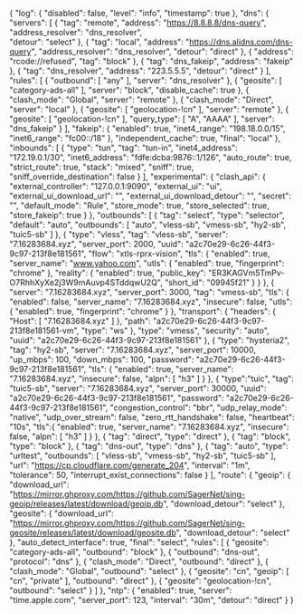 {
  "log": {
    "disabled": false,
    "level": "info",
    "timestamp": true
  },
    "dns": {
        "servers": [
            {
                "tag": "remote",
                "address": "https://8.8.8.8/dns-query",
                "address_resolver": "dns_resolver",               
                "detour": "select"
            },
            {
                "tag": "local",
                "address": "https://dns.alidns.com/dns-query",
                "address_resolver": "dns_resolver",
                "detour": "direct"
            },
            {
                "address": "rcode://refused",
                "tag": "block"
            },
            {
                "tag": "dns_fakeip",
                "address": "fakeip"
            },
            {
                "tag": "dns_resolver",
                "address": "223.5.5.5",
                "detour": "direct"
            }
        ],
        "rules": [
            {
                "outbound": [
                    "any"
                ],
                "server": "dns_resolver"
            },
            {
                "geosite": [
                    "category-ads-all"
                ],
                "server": "block",
                "disable_cache": true
            },
            {
                "clash_mode": "Global",
                "server": "remote"
            },
            {
                "clash_mode": "Direct",
                "server": "local"
            },
            {
                "geosite": [
                    "geolocation-!cn"
                ],
                "server": "remote"
            },
             {
                "geosite": [
                    "geolocation-!cn"
                ],
                "query_type": [
                    "A",
                    "AAAA"
                ],
                "server": "dns_fakeip"
            }
          ],
           "fakeip": {
           "enabled": true,
           "inet4_range": "198.18.0.0/15",
           "inet6_range": "fc00::/18"
         },
          "independent_cache": true,
          "final": "local"
        },
      "inbounds": [
    {
      "type": "tun",
      "tag": "tun-in",
      "inet4_address": "172.19.0.1/30",
      "inet6_address": "fdfe:dcba:9876::1/126",
      "auto_route": true,
      "strict_route": true,
      "stack": "mixed",
      "sniff": true,
      "sniff_override_destination": false
    }
  ],
  "experimental": {
    "clash_api": {
      "external_controller": "127.0.0.1:9090",
      "external_ui": "ui",
      "external_ui_download_url": "",
      "external_ui_download_detour": "",
      "secret": "",
      "default_mode": "Rule",
      "store_mode": true,
      "store_selected": true,
      "store_fakeip": true
    }
  },
  "outbounds": [
    {
      "tag": "select",
      "type": "selector",
      "default": "auto",
      "outbounds": [
        "auto",
        "vless-sb",
        "vmess-sb",
        "hy2-sb",
        "tuic5-sb"
      ]
    },
    {
      "type": "vless",
      "tag": "vless-sb",
      "server": "7.16283684.xyz",
      "server_port": 2000,
      "uuid": "a2c70e29-6c26-44f3-9c97-213f8e181561",
      "flow": "xtls-rprx-vision",
      "tls": {
        "enabled": true,
        "server_name": "www.yahoo.com",
        "utls": {
          "enabled": true,
          "fingerprint": "chrome"
        },
      "reality": {
          "enabled": true,
          "public_key": "ER3KAGVm5TmPv-O7RhhXyXe2j3W9mAuvp4STddqwU2Q",
          "short_id": "09945f21"
        }
      }
    },
{
            "server": "7.16283684.xyz",
            "server_port": 3000,
            "tag": "vmess-sb",
            "tls": {
                "enabled": false,
                "server_name": "7.16283684.xyz",
                "insecure": false,
                "utls": {
                    "enabled": true,
                    "fingerprint": "chrome"
                }
            },
            "transport": {
                "headers": {
                    "Host": [
                        "7.16283684.xyz"
                    ]
                },
                "path": "a2c70e29-6c26-44f3-9c97-213f8e181561-vm",
                "type": "ws"
            },
            "type": "vmess",
            "security": "auto",
            "uuid": "a2c70e29-6c26-44f3-9c97-213f8e181561"
        },
    {
        "type": "hysteria2",
        "tag": "hy2-sb",
        "server": "7.16283684.xyz",
        "server_port": 10000,
        "up_mbps": 100,
        "down_mbps": 100,
        "password": "a2c70e29-6c26-44f3-9c97-213f8e181561",
        "tls": {
            "enabled": true,
            "server_name": "7.16283684.xyz",
            "insecure": false,
            "alpn": [
                "h3"
            ]
        }
    },
        {
            "type":"tuic",
            "tag": "tuic5-sb",
            "server": "7.16283684.xyz",
            "server_port": 30000,
            "uuid": "a2c70e29-6c26-44f3-9c97-213f8e181561",
            "password": "a2c70e29-6c26-44f3-9c97-213f8e181561",
            "congestion_control": "bbr",
            "udp_relay_mode": "native",
            "udp_over_stream": false,
            "zero_rtt_handshake": false,
            "heartbeat": "10s",
            "tls":{
                "enabled": true,
                "server_name": "7.16283684.xyz",
                "insecure": false,
                "alpn": [
                    "h3"
                ]
            }
        },
    {
      "tag": "direct",
      "type": "direct"
    },
    {
      "tag": "block",
      "type": "block"
    },
    {
      "tag": "dns-out",
      "type": "dns"
    },
    {
      "tag": "auto",
      "type": "urltest",
      "outbounds": [
        "vless-sb",
        "vmess-sb",
        "hy2-sb",
        "tuic5-sb"
      ],
      "url": "https://cp.cloudflare.com/generate_204",
      "interval": "1m",
      "tolerance": 50,
      "interrupt_exist_connections": false
    }
  ],
  "route": {
      "geoip": {
      "download_url": "https://mirror.ghproxy.com/https://github.com/SagerNet/sing-geoip/releases/latest/download/geoip.db",
      "download_detour": "select"
    },
    "geosite": {
      "download_url": "https://mirror.ghproxy.com/https://github.com/SagerNet/sing-geosite/releases/latest/download/geosite.db",
      "download_detour": "select"
    },
    "auto_detect_interface": true,
    "final": "select",
    "rules": [
      {
        "geosite": "category-ads-all",
        "outbound": "block"
      },
      {
        "outbound": "dns-out",
        "protocol": "dns"
      },
      {
        "clash_mode": "Direct",
        "outbound": "direct"
      },
      {
        "clash_mode": "Global",
        "outbound": "select"
      },
      {
        "geosite": "cn",
        "geoip": [
          "cn",
          "private"
        ],
        "outbound": "direct"
      },
      {
        "geosite": "geolocation-!cn",
        "outbound": "select"
      }
    ]
  },
    "ntp": {
    "enabled": true,
    "server": "time.apple.com",
    "server_port": 123,
    "interval": "30m",
    "detour": "direct"
  }
}
